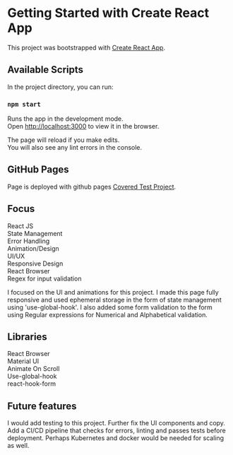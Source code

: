 # Getting Started with Create React App

This project was bootstrapped with [Create React App](https://github.com/facebook/create-react-app).

## Available Scripts

In the project directory, you can run:

### `npm start`

Runs the app in the development mode.\
Open [http://localhost:3000](http://localhost:3000) to view it in the browser.

The page will reload if you make edits.\
You will also see any lint errors in the console.

## GitHub Pages

Page is deployed with github pages [Covered Test Project](https://its-segu.github.io/covered/).

## Focus

React JS \
State Management \
Error Handling \
Animation/Design \
UI/UX \
Responsive Design \
React Browser \
Regex for input validation

I focused on the UI and animations for this project. I made this page fully responsive and used ephemeral storage in the form of state management using 'use-global-hook'. I also added some form validation to the form using Regular expressions for Numerical and Alphabetical validation. 

## Libraries

React Browser\
Material UI\
Animate On Scroll\
Use-global-hook\
react-hook-form

## Future features

I would add testing to this project. Further fix the UI components and copy. Add a CI/CD pipeline that checks for errors, linting and passes tests before deployment. Perhaps Kubernetes and docker would be needed for scaling as well. 

